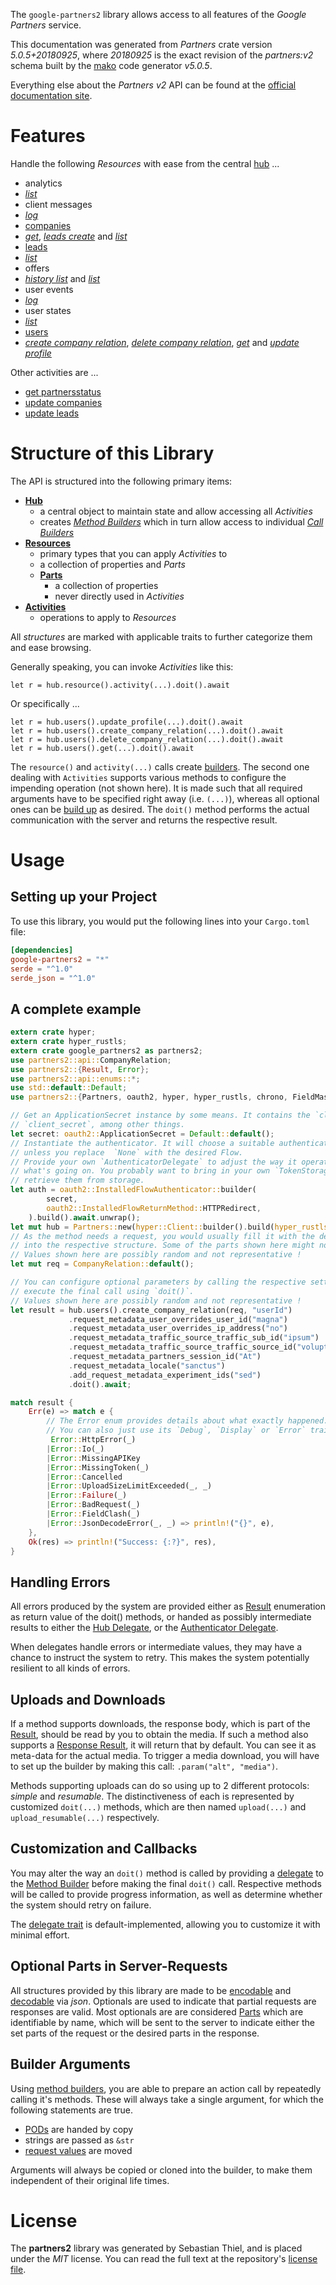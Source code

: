 <!---
DO NOT EDIT !
This file was generated automatically from 'src/generator/templates/api/README.md.mako'
DO NOT EDIT !
-->
The `google-partners2` library allows access to all features of the *Google Partners* service.

This documentation was generated from *Partners* crate version *5.0.5+20180925*, where *20180925* is the exact revision of the *partners:v2* schema built by the [mako](http://www.makotemplates.org/) code generator *v5.0.5*.

Everything else about the *Partners* *v2* API can be found at the
[official documentation site](https://developers.google.com/partners/).
# Features

Handle the following *Resources* with ease from the central [hub](https://docs.rs/google-partners2/5.0.5+20180925/google_partners2/Partners) ...

* analytics
 * [*list*](https://docs.rs/google-partners2/5.0.5+20180925/google_partners2/api::AnalyticListCall)
* client messages
 * [*log*](https://docs.rs/google-partners2/5.0.5+20180925/google_partners2/api::ClientMessageLogCall)
* [companies](https://docs.rs/google-partners2/5.0.5+20180925/google_partners2/api::Company)
 * [*get*](https://docs.rs/google-partners2/5.0.5+20180925/google_partners2/api::CompanyGetCall), [*leads create*](https://docs.rs/google-partners2/5.0.5+20180925/google_partners2/api::CompanyLeadCreateCall) and [*list*](https://docs.rs/google-partners2/5.0.5+20180925/google_partners2/api::CompanyListCall)
* [leads](https://docs.rs/google-partners2/5.0.5+20180925/google_partners2/api::Lead)
 * [*list*](https://docs.rs/google-partners2/5.0.5+20180925/google_partners2/api::LeadListCall)
* offers
 * [*history list*](https://docs.rs/google-partners2/5.0.5+20180925/google_partners2/api::OfferHistoryListCall) and [*list*](https://docs.rs/google-partners2/5.0.5+20180925/google_partners2/api::OfferListCall)
* user events
 * [*log*](https://docs.rs/google-partners2/5.0.5+20180925/google_partners2/api::UserEventLogCall)
* user states
 * [*list*](https://docs.rs/google-partners2/5.0.5+20180925/google_partners2/api::UserStateListCall)
* [users](https://docs.rs/google-partners2/5.0.5+20180925/google_partners2/api::User)
 * [*create company relation*](https://docs.rs/google-partners2/5.0.5+20180925/google_partners2/api::UserCreateCompanyRelationCall), [*delete company relation*](https://docs.rs/google-partners2/5.0.5+20180925/google_partners2/api::UserDeleteCompanyRelationCall), [*get*](https://docs.rs/google-partners2/5.0.5+20180925/google_partners2/api::UserGetCall) and [*update profile*](https://docs.rs/google-partners2/5.0.5+20180925/google_partners2/api::UserUpdateProfileCall)

Other activities are ...

* [get partnersstatus](https://docs.rs/google-partners2/5.0.5+20180925/google_partners2/api::MethodGetPartnersstatusCall)
* [update companies](https://docs.rs/google-partners2/5.0.5+20180925/google_partners2/api::MethodUpdateCompanyCall)
* [update leads](https://docs.rs/google-partners2/5.0.5+20180925/google_partners2/api::MethodUpdateLeadCall)



# Structure of this Library

The API is structured into the following primary items:

* **[Hub](https://docs.rs/google-partners2/5.0.5+20180925/google_partners2/Partners)**
    * a central object to maintain state and allow accessing all *Activities*
    * creates [*Method Builders*](https://docs.rs/google-partners2/5.0.5+20180925/google_partners2/client::MethodsBuilder) which in turn
      allow access to individual [*Call Builders*](https://docs.rs/google-partners2/5.0.5+20180925/google_partners2/client::CallBuilder)
* **[Resources](https://docs.rs/google-partners2/5.0.5+20180925/google_partners2/client::Resource)**
    * primary types that you can apply *Activities* to
    * a collection of properties and *Parts*
    * **[Parts](https://docs.rs/google-partners2/5.0.5+20180925/google_partners2/client::Part)**
        * a collection of properties
        * never directly used in *Activities*
* **[Activities](https://docs.rs/google-partners2/5.0.5+20180925/google_partners2/client::CallBuilder)**
    * operations to apply to *Resources*

All *structures* are marked with applicable traits to further categorize them and ease browsing.

Generally speaking, you can invoke *Activities* like this:

```Rust,ignore
let r = hub.resource().activity(...).doit().await
```

Or specifically ...

```ignore
let r = hub.users().update_profile(...).doit().await
let r = hub.users().create_company_relation(...).doit().await
let r = hub.users().delete_company_relation(...).doit().await
let r = hub.users().get(...).doit().await
```

The `resource()` and `activity(...)` calls create [builders][builder-pattern]. The second one dealing with `Activities`
supports various methods to configure the impending operation (not shown here). It is made such that all required arguments have to be
specified right away (i.e. `(...)`), whereas all optional ones can be [build up][builder-pattern] as desired.
The `doit()` method performs the actual communication with the server and returns the respective result.

# Usage

## Setting up your Project

To use this library, you would put the following lines into your `Cargo.toml` file:

```toml
[dependencies]
google-partners2 = "*"
serde = "^1.0"
serde_json = "^1.0"
```

## A complete example

```Rust
extern crate hyper;
extern crate hyper_rustls;
extern crate google_partners2 as partners2;
use partners2::api::CompanyRelation;
use partners2::{Result, Error};
use partners2::api::enums::*;
use std::default::Default;
use partners2::{Partners, oauth2, hyper, hyper_rustls, chrono, FieldMask};

// Get an ApplicationSecret instance by some means. It contains the `client_id` and
// `client_secret`, among other things.
let secret: oauth2::ApplicationSecret = Default::default();
// Instantiate the authenticator. It will choose a suitable authentication flow for you,
// unless you replace  `None` with the desired Flow.
// Provide your own `AuthenticatorDelegate` to adjust the way it operates and get feedback about
// what's going on. You probably want to bring in your own `TokenStorage` to persist tokens and
// retrieve them from storage.
let auth = oauth2::InstalledFlowAuthenticator::builder(
        secret,
        oauth2::InstalledFlowReturnMethod::HTTPRedirect,
    ).build().await.unwrap();
let mut hub = Partners::new(hyper::Client::builder().build(hyper_rustls::HttpsConnectorBuilder::new().with_native_roots().unwrap().https_or_http().enable_http1().build()), auth);
// As the method needs a request, you would usually fill it with the desired information
// into the respective structure. Some of the parts shown here might not be applicable !
// Values shown here are possibly random and not representative !
let mut req = CompanyRelation::default();

// You can configure optional parameters by calling the respective setters at will, and
// execute the final call using `doit()`.
// Values shown here are possibly random and not representative !
let result = hub.users().create_company_relation(req, "userId")
             .request_metadata_user_overrides_user_id("magna")
             .request_metadata_user_overrides_ip_address("no")
             .request_metadata_traffic_source_traffic_sub_id("ipsum")
             .request_metadata_traffic_source_traffic_source_id("voluptua.")
             .request_metadata_partners_session_id("At")
             .request_metadata_locale("sanctus")
             .add_request_metadata_experiment_ids("sed")
             .doit().await;

match result {
    Err(e) => match e {
        // The Error enum provides details about what exactly happened.
        // You can also just use its `Debug`, `Display` or `Error` traits
         Error::HttpError(_)
        |Error::Io(_)
        |Error::MissingAPIKey
        |Error::MissingToken(_)
        |Error::Cancelled
        |Error::UploadSizeLimitExceeded(_, _)
        |Error::Failure(_)
        |Error::BadRequest(_)
        |Error::FieldClash(_)
        |Error::JsonDecodeError(_, _) => println!("{}", e),
    },
    Ok(res) => println!("Success: {:?}", res),
}

```
## Handling Errors

All errors produced by the system are provided either as [Result](https://docs.rs/google-partners2/5.0.5+20180925/google_partners2/client::Result) enumeration as return value of
the doit() methods, or handed as possibly intermediate results to either the
[Hub Delegate](https://docs.rs/google-partners2/5.0.5+20180925/google_partners2/client::Delegate), or the [Authenticator Delegate](https://docs.rs/yup-oauth2/*/yup_oauth2/trait.AuthenticatorDelegate.html).

When delegates handle errors or intermediate values, they may have a chance to instruct the system to retry. This
makes the system potentially resilient to all kinds of errors.

## Uploads and Downloads
If a method supports downloads, the response body, which is part of the [Result](https://docs.rs/google-partners2/5.0.5+20180925/google_partners2/client::Result), should be
read by you to obtain the media.
If such a method also supports a [Response Result](https://docs.rs/google-partners2/5.0.5+20180925/google_partners2/client::ResponseResult), it will return that by default.
You can see it as meta-data for the actual media. To trigger a media download, you will have to set up the builder by making
this call: `.param("alt", "media")`.

Methods supporting uploads can do so using up to 2 different protocols:
*simple* and *resumable*. The distinctiveness of each is represented by customized
`doit(...)` methods, which are then named `upload(...)` and `upload_resumable(...)` respectively.

## Customization and Callbacks

You may alter the way an `doit()` method is called by providing a [delegate](https://docs.rs/google-partners2/5.0.5+20180925/google_partners2/client::Delegate) to the
[Method Builder](https://docs.rs/google-partners2/5.0.5+20180925/google_partners2/client::CallBuilder) before making the final `doit()` call.
Respective methods will be called to provide progress information, as well as determine whether the system should
retry on failure.

The [delegate trait](https://docs.rs/google-partners2/5.0.5+20180925/google_partners2/client::Delegate) is default-implemented, allowing you to customize it with minimal effort.

## Optional Parts in Server-Requests

All structures provided by this library are made to be [encodable](https://docs.rs/google-partners2/5.0.5+20180925/google_partners2/client::RequestValue) and
[decodable](https://docs.rs/google-partners2/5.0.5+20180925/google_partners2/client::ResponseResult) via *json*. Optionals are used to indicate that partial requests are responses
are valid.
Most optionals are are considered [Parts](https://docs.rs/google-partners2/5.0.5+20180925/google_partners2/client::Part) which are identifiable by name, which will be sent to
the server to indicate either the set parts of the request or the desired parts in the response.

## Builder Arguments

Using [method builders](https://docs.rs/google-partners2/5.0.5+20180925/google_partners2/client::CallBuilder), you are able to prepare an action call by repeatedly calling it's methods.
These will always take a single argument, for which the following statements are true.

* [PODs][wiki-pod] are handed by copy
* strings are passed as `&str`
* [request values](https://docs.rs/google-partners2/5.0.5+20180925/google_partners2/client::RequestValue) are moved

Arguments will always be copied or cloned into the builder, to make them independent of their original life times.

[wiki-pod]: http://en.wikipedia.org/wiki/Plain_old_data_structure
[builder-pattern]: http://en.wikipedia.org/wiki/Builder_pattern
[google-go-api]: https://github.com/google/google-api-go-client

# License
The **partners2** library was generated by Sebastian Thiel, and is placed
under the *MIT* license.
You can read the full text at the repository's [license file][repo-license].

[repo-license]: https://github.com/Byron/google-apis-rsblob/main/LICENSE.md

